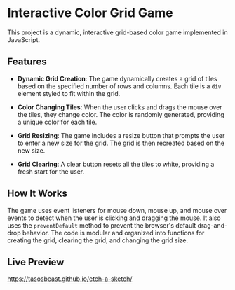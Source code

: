 # Interactive Color Grid Game

This project is a dynamic, interactive grid-based color game implemented in JavaScript.

## Features

- **Dynamic Grid Creation**: The game dynamically creates a grid of tiles based on the specified number of rows and columns. Each tile is a `div` element styled to fit within the grid.

- **Color Changing Tiles**: When the user clicks and drags the mouse over the tiles, they change color. The color is randomly generated, providing a unique color for each tile.

- **Grid Resizing**: The game includes a resize button that prompts the user to enter a new size for the grid. The grid is then recreated based on the new size.

- **Grid Clearing**: A clear button resets all the tiles to white, providing a fresh start for the user.

## How It Works

The game uses event listeners for mouse down, mouse up, and mouse over events to detect when the user is clicking and dragging the mouse. It also uses the `preventDefault` method to prevent the browser's default drag-and-drop behavior. The code is modular and organized into functions for creating the grid, clearing the grid, and changing the grid size.

## Live Preview

https://tasosbeast.github.io/etch-a-sketch/
